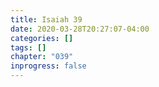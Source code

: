 ```yaml
---
title: Isaiah 39
date: 2020-03-28T20:27:07-04:00
categories: []
tags: []
chapter: "039"
inprogress: false
---
```


